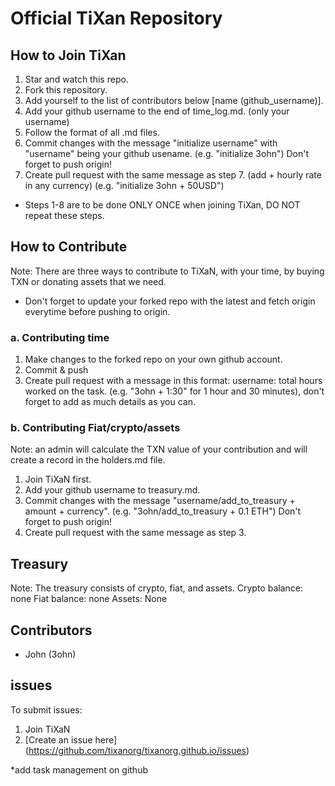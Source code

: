 # Official TiXan Repository

## How to Join TiXan

1. Star and watch this repo.
2. Fork this repository.
4. Add yourself to the list of contributors below [name (github_username)].
5. Add your github username to the end of time_log.md. (only your username)
6. Follow the format of all .md files.
7. Commit changes with the message "initialize username" with "username" being your github usename. (e.g. "initialize 3ohn") Don't forget to push origin!
8. Create pull request with the same message as step 7. (add + hourly rate in any currency) (e.g. "initialize 3ohn + 50USD")
* Steps 1-8 are to be done ONLY ONCE when joining TiXan, DO NOT repeat these steps.

## How to Contribute

Note: There are three ways to contribute to TiXaN, with your time, by buying TXN or donating assets that we need.
* Don't forget to update your forked repo with the latest and fetch origin everytime before pushing to origin.

### a. Contributing time

1. Make changes to the forked repo on your own github account.
2. Commit & push
3. Create pull request with a message in this format: username: total hours worked on the task. (e.g. "3ohn + 1:30" for 1 hour and 30 minutes), don't forget to add as much details as you can.

### b. Contributing Fiat/crypto/assets

Note: an admin will calculate the TXN value of your contribution and will create a record in the holders.md file.

1. Join TiXaN first.
2. Add your github username to treasury.md.
3. Commit changes with the message "username/add_to_treasury + amount + currency". (e.g. "3ohn/add_to_treasury + 0.1 ETH") Don't forget to push origin!
4. Create pull request with the same message as step 3.

## Treasury

Note: The treasury consists of crypto, fiat, and assets.
Crypto balance: none
Fiat balance: none
Assets: None

## Contributors

- John (3ohn)

## issues

To submit issues:
1. Join TiXaN
2. [Create an issue here] (https://github.com/tixanorg/tixanorg.github.io/issues)


*add task management on github
